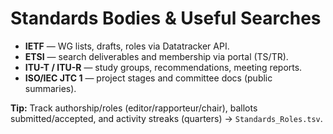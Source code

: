 # Standards Bodies & Useful Searches

- **IETF** — WG lists, drafts, roles via Datatracker API.
- **ETSI** — search deliverables and membership via portal (TS/TR).
- **ITU-T / ITU-R** — study groups, recommendations, meeting reports.
- **ISO/IEC JTC 1** — project stages and committee docs (public summaries).

**Tip:** Track authorship/roles (editor/rapporteur/chair), ballots submitted/accepted, and activity streaks (quarters) → `Standards_Roles.tsv`.